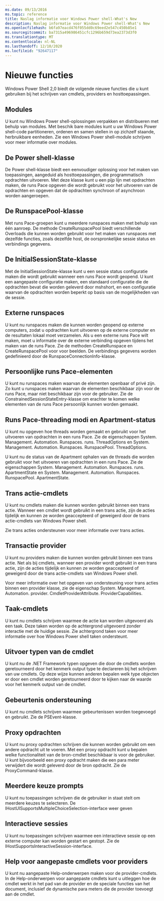 ```yaml
---
ms.date: 09/13/2016
ms.topic: reference
title: Naslag informatie voor Windows Power shell-What's New
description: Naslag informatie voor Windows Power shell-What's New
ms.openlocfilehash: b6fa97eacd476f055dd0c69eed2e547c450b85e1
ms.sourcegitcommit: ba7315a496986451cfc1296b659d73ea2373d3f0
ms.translationtype: MT
ms.contentlocale: nl-NL
ms.lasthandoff: 12/10/2020
ms.locfileid: "92647117"
---
```

# <a name="whats-new"></a>Nieuwe functies

Windows Power Shell 2,0 biedt de volgende nieuwe functies die u kunt gebruiken bij het schrijven van cmdlets, providers en hosttoepassingen.

## <a name="modules"></a>Modules

U kunt nu Windows Power shell-oplossingen verpakken en distribueren met behulp van modules. Met beschik bare modules kunt u uw Windows Power shell-code partitioneren, ordenen en samen stellen in op zichzelf staande, herbruikbare eenheden. Zie een Windows Power shell-module schrijven voor meer informatie over modules.

## <a name="the-powershell-class"></a>De Power shell-klasse

De Power shell-klasse biedt een eenvoudiger oplossing voor het maken van toepassingen, aangeduid als hosttoepassingen, die programmatisch opdrachten uitvoeren. Met deze klasse kunt u een pijp lijn met opdrachten maken, de runs Pace opgeven die wordt gebruikt voor het uitvoeren van de opdrachten en opgeven dat de opdrachten synchroon of asynchroon worden aangeroepen.

## <a name="the-runspacepool-class"></a>De RunspacePool-klasse

Met runs Pace-groepen kunt u meerdere runspaces maken met behulp van één aanroep. De methode CreateRunspacePool biedt verschillende Overloads die kunnen worden gebruikt voor het maken van runspaces met dezelfde functies, zoals dezelfde host, de oorspronkelijke sessie status en verbindings gegevens.

## <a name="the-initialsessionstate-class"></a>De InitialSessionState-klasse

Met de InitialSessionState-klasse kunt u een sessie status configuratie maken die wordt gebruikt wanneer een runs Pace wordt geopend. U kunt een aangepaste configuratie maken, een standaard configuratie die de opdrachten bevat die worden geleverd door mshshort, en een configuratie waarvan de opdrachten worden beperkt op basis van de mogelijkheden van de sessie.

## <a name="remote-runspaces"></a>Externe runspaces

U kunt nu runspaces maken die kunnen worden geopend op externe computers, zodat u opdrachten kunt uitvoeren op de externe computer en de resultaten lokaal moet verzamelen. Als u een externe runs Pace wilt maken, moet u informatie over de externe verbinding opgeven tijdens het maken van de runs Pace. Zie de methoden CreateRunspace en CreateRunspacePool voor voor beelden. De verbindings gegevens worden gedefinieerd door de RunspaceConnectionInfo-klasse.

## <a name="private-runspace-elements"></a>Persoonlijke runs Pace-elementen

U kunt nu runspaces maken waarvan de elementen openbaar of privé zijn. Zo kunt u runspaces maken waarvan de elementen beschikbaar zijn voor de runs Pace, maar niet beschikbaar zijn voor de gebruiker. Zie de ConstrainedSessionStateEntry-klasse om erachter te komen welke elementen van de runs Pace persoonlijk kunnen worden gemaakt.

## <a name="runspace-threading-modes-and-apartment-state"></a>Runs Pace-threading modi en Apartment-status

U kunt nu opgeven hoe threads worden gemaakt en gebruikt voor het uitvoeren van opdrachten in een runs Pace. Zie de eigenschappen System. Management. Automation. Runspaces. runs. ThreadOptions en System. Management. Automation. Runspaces. RunspacePool. ThreadOptions.

U kunt nu de status van de Apartment ophalen van de threads die worden gebruikt voor het uitvoeren van opdrachten in een runs Pace. Zie de eigenschappen System. Management. Automation. Runspaces. runs. ApartmentState en System. Management. Automation. Runspaces. RunspacePool. ApartmentState.

## <a name="transaction-cmdlets"></a>Trans actie-cmdlets

U kunt nu cmdlets maken die kunnen worden gebruikt binnen een trans actie. Wanneer een cmdlet wordt gebruikt in een trans actie, zijn de acties tijdelijk en kunnen ze worden geaccepteerd of geweigerd door de trans actie-cmdlets van Windows Power shell.

Zie trans acties ondersteunen voor meer informatie over trans acties.

## <a name="transaction-provider"></a>Transactie provider

U kunt nu providers maken die kunnen worden gebruikt binnen een trans actie. Net als bij cmdlets, wanneer een provider wordt gebruikt in een trans actie, zijn de acties tijdelijk en kunnen ze worden geaccepteerd of geweigerd door de trans actie-cmdlets van Windows Power shell.

Voor meer informatie over het opgeven van ondersteuning voor trans acties binnen een provider klasse, zie de eigenschap System. Management. Automation. provider. CmdletProviderAttribute. ProviderCapabilities.

## <a name="job-cmdlets"></a>Taak-cmdlets

U kunt nu cmdlets schrijven waarmee de actie kan worden uitgevoerd als een taak. Deze taken worden op de achtergrond uitgevoerd zonder interactie met de huidige sessie. Zie achtergrond taken voor meer informatie over hoe Windows Power shell taken ondersteunt.

## <a name="cmdlet-output-types"></a>Uitvoer typen van de cmdlet

U kunt nu de .NET Framework typen opgeven die door de cmdlets worden geretourneerd door het kenmerk output type te declareren bij het schrijven van uw cmdlets. Op deze wijze kunnen anderen bepalen welk type objecten er door een cmdlet worden geretourneerd door te kijken naar de waarde voor het kenmerk output van de cmdlet.

## <a name="event-support"></a>Gebeurtenis ondersteuning

U kunt nu cmdlets schrijven waarmee gebeurtenissen worden toegevoegd en gebruikt. Zie de PSEvent-klasse.

## <a name="proxy-commands"></a>Proxy opdrachten

U kunt nu proxy opdrachten schrijven die kunnen worden gebruikt om een andere opdracht uit te voeren. Met een proxy opdracht kunt u bepalen welke functionaliteit van de bron-cmdlet beschikbaar is voor de gebruiker. U kunt bijvoorbeeld een proxy opdracht maken die een para meter verwijdert die wordt geleverd door de bron opdracht. Zie de ProxyCommand-klasse.

## <a name="multiple-choice-prompts"></a>Meerdere keuze prompts

U kunt nu toepassingen schrijven die de gebruiker in staat stelt om meerdere keuzes te selecteren. De IHostUISupportsMultipleChoiceSelection-interface weer geven

## <a name="interactive-sessions"></a>Interactieve sessies

U kunt nu toepassingen schrijven waarmee een interactieve sessie op een externe computer kan worden gestart en gestopt.
Zie de IHostSupportsInteractiveSession-interface.

## <a name="custom-cmdlet-help-for-providers"></a>Help voor aangepaste cmdlets voor providers

U kunt nu aangepaste Help-onderwerpen maken voor de provider-cmdlets. In de Help-onderwerpen voor aangepaste cmdlets kunt u uitleggen hoe de cmdlet werkt in het pad van de provider en de speciale functies van het document, inclusief de dynamische para meters die de provider toevoegt aan de cmdlet.
